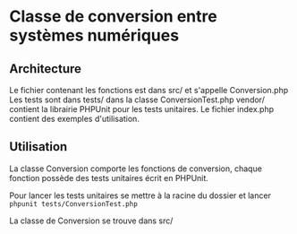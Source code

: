 # Classe de conversion entre systèmes numériques

## Architecture 
Le fichier contenant les fonctions est dans src/ et s'appelle Conversion.php
Les tests sont dans tests/ dans la classe ConversionTest.php
vendor/ contient la librairie PHPUnit pour les tests unitaires.
Le fichier index.php contient des exemples d'utilisation.

## Utilisation
La classe Conversion comporte les fonctions de conversion, chaque fonction possède des
tests unitaires écrit en PHPUnit.

Pour lancer les tests unitaires se mettre à la racine du dossier et lancer 
`
phpunit tests/ConversionTest.php
`

La classe de Conversion se trouve dans src/
